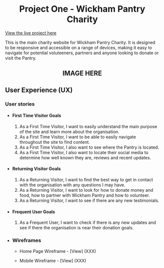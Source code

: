 <h1 align="center">Project One - Wickham Pantry Charity</h1>

[View the live project here](XXX)

This is the main charity website for Wickham Pantry Charity. It is designed to be responsive and accessible on a range of devices, making it easy to navigate for potential voluteeners, partners and anyone looking to donate or visit the Pantry. 

<h2 align="center"> IMAGE HERE</h2>

## User Experience (UX)

### User stories

- #### First Time Visitor Goals 

    1. As a First Time Visitor, I want to easily understand the main purpose of the site and learn more about the organisation. 
    2. As a First Time Visitor, I want to be able to easily navigate throughout the site to find content. 
    3. As a First Time Visitor, I also want to see where the Pantry is located.
    4. As a First Time Visitor, I also want to locate their social media to determine how well known they are, reviews and recent updates. 

- #### Returning Visitor Goals
    1. As a Returning Visitor, I want to find the best way to get in contact with the organisation with any questions I may have. 
    2. As a Returning Visitor, I want to look for how to donate money and food, how to partner with Wickham Pantry and how to volunteer.
    3. As a Returning Visitor, I want to see if there are any new testimonials. 
- #### Frequent User Goals
    1. As a Frequent User, I want to check if there is any new updates and see if there the organisation is near their donation goals. 

* ### Wireframes
    - Home Page Wireframe - [View] (XXX)
    
    - Mobile Wireframe - [View] (XXX)


